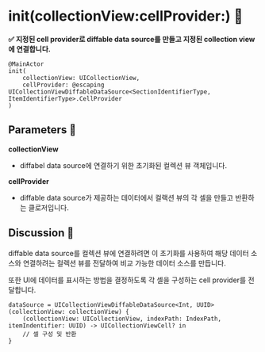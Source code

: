 # init(collectionView:cellProvider:) 📜</br>

**✅ 지정된 cell provider로 diffable data source를 만들고 지정된 collection view에 연결합니다.**</br>

```swift!
@MainActor
init(
    collectionView: UICollectionView,
    cellProvider: @escaping UICollectionViewDiffableDataSource<SectionIdentifierType, ItemIdentifierType>.CellProvider
)
```

## Parameters 📜</br>

**collectionView**</br>
- diffabel data source에 연결하기 위한 초기화된 컬렉션 뷰 객체입니다.</br>

**cellProvider**</br>
- diffable data source가 제공하는 데이터에서 컬랙션 뷰의 각 셀을 만들고 반환하는 클로저입니다.</br>

## Discussion 📜</br>

diffable data source를 컬렉션 뷰에 연결하려면 이 초기화를 사용하여 해당 데이터 소스와 연결하려는 컬렉션 뷰를 전달하여 비교 가능한 데이터 소스를 만듭니다.</br>

또한 UI에 데이터를 표시하는 방법을 결정하도록 각 셀을 구성하는 cell provider를 전달합니다.</br>

```swift!
dataSource = UICollectionViewDiffableDataSource<Int, UUID>(collectionView: collectionView) {
    (collectionView: UICollectionView, indexPath: IndexPath, itemIndentifier: UUID) -> UICollectionViewCell? in
    // 셀 구성 및 반환
}
```
